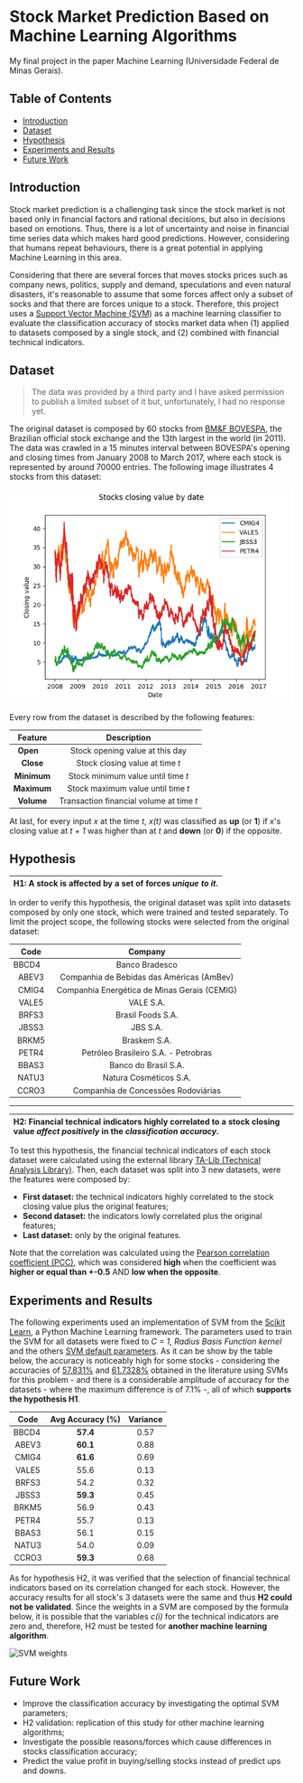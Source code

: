 # Stock Market Prediction Based on Machine Learning Algorithms
My final project in the paper Machine Learning (Universidade Federal de Minas Gerais).

## Table of Contents

* [Introduction](#introduction)
* [Dataset](#dataset)
* [Hypothesis](#hypothesis)
* [Experiments and Results](#experiments-and-results)
* [Future Work](#future-work)

## Introduction

Stock market prediction is a challenging task since the stock market is not based only in financial factors and rational decisions, but also in decisions based on emotions. Thus, there is a lot of uncertainty and noise in financial time series data which makes hard good predictions. However, considering that humans repeat behaviours, there is a great potential in applying Machine Learning in this area.

Considering that there are several forces that moves stocks prices such as company news, politics, supply and demand, speculations and even natural disasters, it's reasonable to assume that some forces affect only a subset of socks and that there are forces unique to a stock. Therefore, this project uses a [Support Vector Machine (SVM)](https://en.wikipedia.org/wiki/Support_vector_machine) as a machine learning classifier to evaluate the classification accuracy of stocks market data when (1) applied to datasets composed by a single stock, and (2) combined with financial technical indicators.

## Dataset

> The data was provided by a third party and I have asked permission to publish a limited subset of it but, unfortunately, I had no response yet.

The original dataset is composed by 60 stocks from [BM&F BOVESPA](https://en.wikipedia.org/wiki/BM%26F_Bovespa), the Brazilian official stock exchange and the 13th largest in the world (in 2011). The data was crawled in a 15 minutes interval between BOVESPA's opening and closing times from January 2008 to March 2017, where each stock is represented by around 70000 entries. The following image illustrates 4 stocks from this dataset:

![alt text](stocks_plot.png)

Every row from the dataset is described by the following features:

| **Feature** | **Description**                          |
|:-----------:|:----------------------------------------:|
| **Open**    | Stock opening value at this day          |
| **Close**   | Stock closing value at time *t*          |
| **Minimum** | Stock minimum value until time *t*       |
| **Maximum** | Stock maximum value until time *t*       |
| **Volume**  | Transaction financial volume at time *t* |

At last, for every input *x* at the time *t*, *x(t)* was classified as **up** (or **1**) if *x*'s closing value at *t + 1* was higher than at *t* and **down** (or **0**) if the opposite.

## Hypothesis

| H1: A stock is affected by a set of forces *unique to it*. |
|:-----------------------------------------------------------|

In order to verify this hypothesis, the original dataset was split into datasets composed by only one stock, which were trained and tested separately. To limit the project scope, the following stocks were selected from the original dataset:

| **Code** | **Company**                                  |
|:--------:|:--------------------------------------------:|
| BBCD4    | Banco Bradesco                               |
| ABEV3    | Companhia de Bebidas das Américas (AmBev)    |
| CMIG4    | Companhia Energética de Minas Gerais (CEMIG) |
| VALE5    | VALE S.A.                                    |
| BRFS3    |  Brasil Foods S.A.                           |
| JBSS3    |  JBS S.A.                                    |
| BRKM5    |  Braskem S.A.                                |
| PETR4    |  Petróleo Brasileiro S.A. - Petrobras        |
| BBAS3    |  Banco do Brasil S.A.                        |
| NATU3    |  Natura Cosméticos S.A.                      |
| CCRO3    |  Companhia de Concessões Rodoviárias         |

---

| H2: Financial technical indicators highly correlated to a stock closing value *affect positively* in the *classification accuracy*. |
|:----------------------------------------------------------------|

To test this hypothesis, the financial technical indicators of each stock dataset were calculated using the external library [TA-Lib (Technical Analysis Library)](http://www.ta-lib.org/). Then, each dataset was split into 3 new datasets, were the features were composed by:

* **First dataset:** the technical indicators highly correlated to the stock closing value plus the original features;
* **Second dataset:** the indicators lowly correlated plus the original features;
* **Last dataset:** only by the original features.

Note that the correlation was calculated using the [Pearson correlation coefficient (PCC)](https://en.wikipedia.org/wiki/Pearson_correlation_coefficient), which was considered **high** when the coefficient was **higher or equal than +-0.5** AND **low when the opposite**.

## Experiments and Results

The following experiments used an implementation of SVM from the [Scikit Learn](http://scikit-learn.org/stable/), a Python Machine Learning framework. The parameters used to train the SVM for all datasets were fixed to *C = 1*, *Radius Basis Function kernel* and the others [SVM default parameters](http://scikit-learn.org/stable/modules/generated/sklearn.svm.SVC.html#sklearn.svm.SVC). As it can be show by the table below, the accuracy is noticeably high for some stocks - considering the accuracies of [57.831%](http://www.sciencedirect.com/science/article/pii/S0925231203003722) and [61.7328%](https://www.researchgate.net/profile/Kumkum_Garg2/publication/238747905_A_Hybrid_Machine_Learning_System_for_Stock_Market_Forecasting/links/00b7d53b4cfc215d81000000/A-Hybrid-Machine-Learning-System-for-Stock-Market-Forecasting.pdf) obtained in the literature using SVMs for this problem - and there is a considerable amplitude of accuracy for the datasets - where the maximum difference is of 7.1% -, all of which **supports the hypothesis H1**. 

| Code  | Avg Accuracy (%) | Variance |
|:-----:|:----------------:|:--------:|
| BBCD4 | **57.4**         | 0.57     |
| ABEV3 | **60.1**         | 0.88     |
| CMIG4 | **61.6**         | 0.69     |
| VALE5 | 55.6             | 0.13     |
| BRFS3 | 54.2             | 0.32     |
| JBSS3 | **59.3**         | 0.45     |
| BRKM5 | 56.9             | 0.43     |
| PETR4 | 55.7             | 0.13     |
| BBAS3 | 56.1             | 0.15     |
| NATU3 | 54.0             | 0.09     |
| CCRO3 | **59.3**         | 0.68     |

As for hypothesis H2, it was verified that the selection of financial technical indicators based on its correlation changed for each stock. However, the accuracy results for all stock's 3 datasets were the same and thus **H2 could not be validated**. Since the weights in a SVM are composed by the formula below, it is possible that the variables *c(i)* for the technical indicators are zero and, therefore, H2 must be tested for **another machine learning algorithm**.

![SVM weights](https://wikimedia.org/api/rest_v1/media/math/render/svg/cf0866d87cbe878e13e6a06560af15b9a9cc6bb0)

## Future Work

* Improve the classification accuracy by investigating the optimal SVM parameters;
* H2 validation: replication of this study for other machine learning algorithms;
* Investigate the possible reasons/forces which cause differences in stocks classification accuracy;
* Predict the value profit in buying/selling stocks instead of predict ups and downs.
